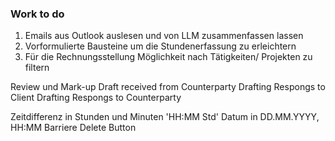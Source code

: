 ### Work to do

1. Emails aus Outlook auslesen und von LLM zusammenfassen lassen
2. Vorformulierte Bausteine um die Stundenerfassung zu erleichtern
3. Für die Rechnungsstellung Möglichkeit nach Tätigkeiten/ Projekten zu filtern



Review und Mark-up Draft received from Counterparty
Drafting Respongs to Client
Drafting Respongs to Counterparty


Zeitdifferenz in Stunden und Minuten 'HH:MM Std'
Datum in DD.MM.YYYY, HH:MM
Barriere Delete Button


